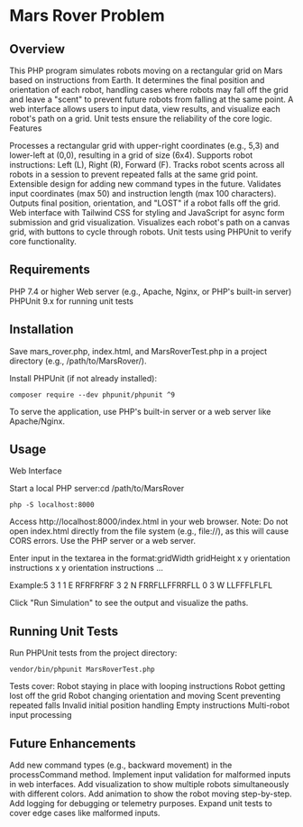 # Mars Rover Problem
## Overview
This PHP program simulates robots moving on a rectangular grid on Mars based on instructions from Earth. It determines the final position and orientation of each robot, handling cases where robots may fall off the grid and leave a "scent" to prevent future robots from falling at the same point. A web interface allows users to input data, view results, and visualize each robot's path on a grid. Unit tests ensure the reliability of the core logic.
Features

Processes a rectangular grid with upper-right coordinates (e.g., 5,3) and lower-left at (0,0), resulting in a grid of size (6x4).
Supports robot instructions: Left (L), Right (R), Forward (F).
Tracks robot scents across all robots in a session to prevent repeated falls at the same grid point.
Extensible design for adding new command types in the future.
Validates input coordinates (max 50) and instruction length (max 100 characters).
Outputs final position, orientation, and "LOST" if a robot falls off the grid.
Web interface with Tailwind CSS for styling and JavaScript for async form submission and grid visualization.
Visualizes each robot's path on a canvas grid, with buttons to cycle through robots.
Unit tests using PHPUnit to verify core functionality.

## Requirements

PHP 7.4 or higher
Web server (e.g., Apache, Nginx, or PHP's built-in server)
PHPUnit 9.x for running unit tests

## Installation

Save mars_rover.php, index.html, and MarsRoverTest.php in a project directory (e.g., /path/to/MarsRover/).

Install PHPUnit (if not already installed):
```
composer require --dev phpunit/phpunit ^9
```
To serve the application, use PHP's built-in server or a web server like Apache/Nginx.

## Usage

Web Interface

Start a local PHP server:cd /path/to/MarsRover
```
php -S localhost:8000
```
Access http://localhost:8000/index.html in your web browser.
Note: Do not open index.html directly from the file system (e.g., file://), as this will cause CORS errors. Use the PHP server or a web server.


Enter input in the textarea in the format:gridWidth gridHeight
x y orientation
instructions
x y orientation
instructions
...

Example:5 3
1 1 E
RFRFRFRF
3 2 N
FRRFLLFFRRFLL
0 3 W
LLFFFLFLFL


Click "Run Simulation" to see the output and visualize the paths.

## Running Unit Tests

Run PHPUnit tests from the project directory:
```
vendor/bin/phpunit MarsRoverTest.php
```
Tests cover:
Robot staying in place with looping instructions
Robot getting lost off the grid
Robot changing orientation and moving
Scent preventing repeated falls
Invalid initial position handling
Empty instructions
Multi-robot input processing

## Future Enhancements

Add new command types (e.g., backward movement) in the processCommand method.
Implement input validation for malformed inputs in web interfaces.
Add visualization to show multiple robots simultaneously with different colors.
Add animation to show the robot moving step-by-step.
Add logging for debugging or telemetry purposes.
Expand unit tests to cover edge cases like malformed inputs.

